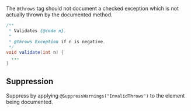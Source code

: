 The `@throws` tag should not document a checked exception which is not actually
thrown by the documented method.

```java {.bad}
/**
 * Validates {@code n}.
 *
 * @throws Exception if n is negative.
 */
void validate(int n) {
  ...
}
```

## Suppression

Suppress by applying `@SuppressWarnings("InvalidThrows")` to the element being
documented.
